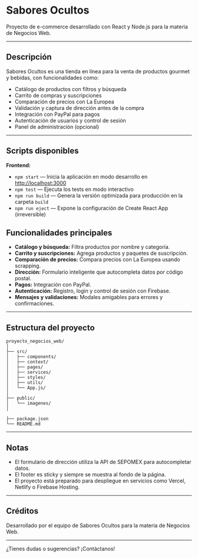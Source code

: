 # Sabores Ocultos

Proyecto de e-commerce desarrollado con React y Node.js para la materia de Negocios Web.

---

## Descripción

Sabores Ocultos es una tienda en línea para la venta de productos gourmet y bebidas, con funcionalidades como:

- Catálogo de productos con filtros y búsqueda
- Carrito de compras y suscripciones
- Comparación de precios con La Europea
- Validación y captura de dirección antes de la compra
- Integración con PayPal para pagos
- Autenticación de usuarios y control de sesión
- Panel de administración (opcional)

---


## Scripts disponibles

**Frontend:**
- `npm start` — Inicia la aplicación en modo desarrollo en [http://localhost:3000](http://localhost:3000)
- `npm test` — Ejecuta los tests en modo interactivo
- `npm run build` — Genera la versión optimizada para producción en la carpeta `build`
- `npm run eject` — Expone la configuración de Create React App (irreversible)


## Funcionalidades principales

- **Catálogo y búsqueda:** Filtra productos por nombre y categoría.
- **Carrito y suscripciones:** Agrega productos y paquetes de suscripción.
- **Comparación de precios:** Compara precios con La Europea usando scrapping.
- **Dirección:** Formulario inteligente que autocompleta datos por código postal.
- **Pagos:** Integración con PayPal.
- **Autenticación:** Registro, login y control de sesión con Firebase.
- **Mensajes y validaciones:** Modales amigables para errores y confirmaciones.

---

## Estructura del proyecto

```
proyecto_negocios_web/
│
├── src/
│   ├── components/
│   ├── context/
│   ├── pages/
│   ├── services/
│   ├── styles/
│   ├── utils/
│   └── App.js/
│
├── public/
│   └── imagenes/
│

├── package.json
└── README.md
```

---

## Notas

- El formulario de dirección utiliza la API de SEPOMEX para autocompletar datos.
- El footer es sticky y siempre se muestra al fondo de la página.
- El proyecto está preparado para despliegue en servicios como Vercel, Netlify o Firebase Hosting.

---

## Créditos

Desarrollado por el equipo de Sabores Ocultos para la materia de Negocios Web.

---

¿Tienes dudas o sugerencias? ¡Contáctanos!
